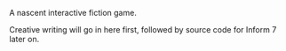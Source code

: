 A nascent interactive fiction game.

Creative writing will go in here first, followed by source code for Inform 7 later on.